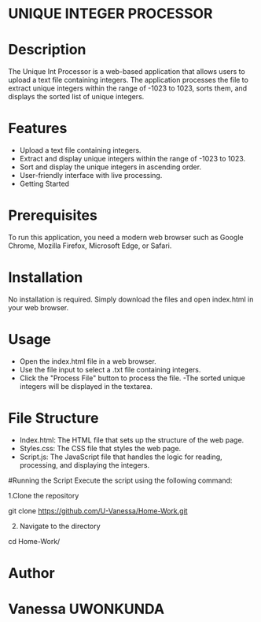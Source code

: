 # UNIQUE INTEGER PROCESSOR

# Description

The Unique Int Processor is a web-based application that allows users to upload a text file containing integers. The application processes the file to extract unique integers within the range of -1023 to 1023, sorts them, and displays the sorted list of unique integers.

# Features

- Upload a text file containing integers.
- Extract and display unique integers within the range of -1023 to 1023.
- Sort and display the unique integers in ascending order.
- User-friendly interface with live processing.
- Getting Started

# Prerequisites

To run this application, you need a modern web browser such as Google Chrome, Mozilla Firefox, Microsoft Edge, or Safari.

# Installation

No installation is required. Simply download the files and open index.html in your web browser.

# Usage

- Open the index.html file in a web browser.
- Use the file input to select a .txt file containing integers.
- Click the "Process File" button to process the file.
-The sorted unique integers will be displayed in the textarea.

# File Structure

- Index.html: The HTML file that sets up the structure of the web page.
- Styles.css: The CSS file that styles the web page.
- Script.js: The JavaScript file that handles the logic for reading, processing, and displaying the integers.

#Running the Script
Execute the script using the following command:

  1.Clone the repository
  
  git clone https://github.com/U-Vanessa/Home-Work.git
  
  2. Navigate to the directory
     
  cd Home-Work/


# Author
# Vanessa UWONKUNDA
